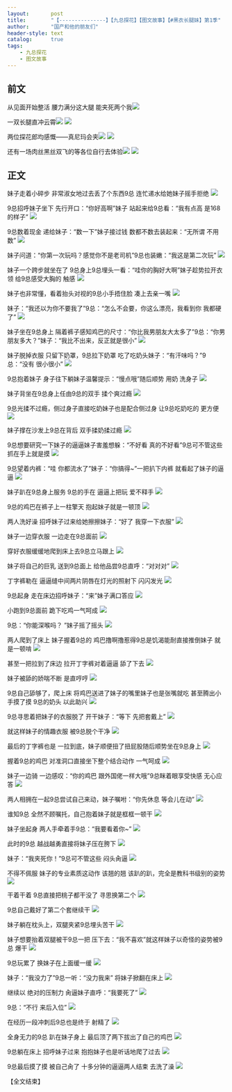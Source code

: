 ```yaml
---
layout:       post
title:        "【---------------】【九总探花】【图文故事】【#黑衣长腿妹】第1季"
author:       "国产和他的朋友们"
header-style: text
catalog:      true
tags:
    - 九总探花
    - 图文故事
---
```


## 前文

从见面开始整活 腰力满分这大腿 能夹死两个我![](https://apc.1l82.app/tupian/forum/202410/20/210513qen6pz51tw6zn117.gif)

一双长腿直冲云霄![](https://apc.1l82.app/tupian/forum/202410/20/210519gsl1gqgx0lmgmz7s.gif)
![](https://apc.1l82.app/tupian/forum/202411/02/221555k0ghsssl4aifgzil.gif)

两位探花郎均感慨——真尼玛会夹![](https://apc.1l82.app/tupian/forum/202410/20/210557fi8m30nx4emlnb83.gif)
![](https://apc.1l82.app/tupian/forum/202411/02/221605c65ggugw60lhnjl9.gif)

还有一场肉丝黑丝双飞的等各位自行去体验![](https://apc.1l82.app/tupian/forum/202410/20/205639eubsqpfobjqfwqqw.gif)
![](https://apc.1l82.app/tupian/forum/202410/20/205655or49qn819uz9rng4.gif)

## 正文

妹子走着小碎步 非常淑女地过去丢了个东西9总 连忙递水给她妹子摇手拒绝
![](https://jt.vrnbk.com/tupian/forum/202411/09/163825aqm78nq88t5tuxl5.gif)

9总招呼妹子坐下 先行开口：“你好高啊”妹子 站起来给9总看：“我有点高 是168的样子” 
![](https://jt.vrnbk.com/tupian/forum/202411/09/163843iknfo99k4nonqnt4.gif)

9总数着现金 递给妹子：“数一下”妹子接过钱 数都不数去装起来：“无所谓 不用数” 
![](https://jt.vrnbk.com/tupian/forum/202411/09/163900ouhuij2vphfv7j00.gif)

妹子问道：“你第一次玩吗？感觉你不是老司机”9总也装嫩：“我这是第二次玩” 
![](https://jt.vrnbk.com/tupian/forum/202411/09/163924ieqh1x8s0fe194f8.gif)

妹子一个跨步就坐在了 9总身上9总埋头一看：“哇你的胸好大啊”妹子趁势拉开衣领 给9总感受大胸的 触感 
![](https://jt.vrnbk.com/tupian/forum/202411/09/163951d2srht7hnp7tpz7s.gif)

妹子也非常懂，看着抬头对视的9总小手捂住脸 凑上去亲一嘴 
![](https://jt.vrnbk.com/tupian/forum/202411/09/164008l4qpiqqzgppi8qnz.gif)

妹子：“我还以为你不要我了”9总：“怎么不会要，你这么漂亮，我看到你 我都硬了” 
![](https://jt.vrnbk.com/tupian/forum/202411/09/164027a66ooqij8o804z7r.gif)

妹子坐在9总身上 隔着裤子感知鸡巴的尺寸：“你比我男朋友大太多了”9总：“你男朋友多大？”妹子：“我比不出来，反正就是很小” 
![](https://jt.vrnbk.com/tupian/forum/202411/09/164039iiph23pab94qqpbi.gif)

妹子脱掉衣服 只留下奶罩，9总拉下奶罩 吃了吃奶头妹子：“有汗味吗？”9总：“没有 很小很小” 
![](https://jt.vrnbk.com/tupian/forum/202411/09/164056et0tjgujmmupagm7.gif)

9总抱着妹子 身子往下躺妹子温馨提示：“慢点哦”随后顺势 用奶 洗身子 
![](https://jt.vrnbk.com/tupian/forum/202411/09/164107hav0wb9gwwo20wbk.gif)

妹子背坐在9总身上任由9总的双手 揉个爽过瘾 
![](https://jt.vrnbk.com/tupian/forum/202411/09/164122qnxkn995z79955fy.gif)

9总光揉不过瘾，侧过身子直接吃奶妹子也是配合侧过身 让9总吃奶吃的 更方便 
![](https://jt.vrnbk.com/tupian/forum/202411/09/164137m7mccafcoac9gm9l.gif)

妹子撑在沙发上9总在背后 双手揉奶揉过瘾 
![](https://jt.vrnbk.com/tupian/forum/202411/09/164151vql5jz23yebdqtbl.gif)

9总想要研究一下妹子的逼逼妹子害羞想躲：“不好看 真的不好看”9总可不管这些 抓在手上就是摸 
![](https://jt.vrnbk.com/tupian/forum/202411/09/164203w1ziwah7vrw8vz4w.gif)

9总望着内裤：“哇 你都流水了”妹子：“你搞得~”一把扒下内裤 就看起了妹子的逼逼 
![](https://jt.vrnbk.com/tupian/forum/202411/09/170600t4ic58cgg3454x3v.gif)

妹子趴在9总身上服务 9总的手在 逼逼上把玩 爱不释手 
![](https://jt.vrnbk.com/tupian/forum/202411/09/164232yeiziriipixheizc.gif)

9总的鸡巴在裤子上一柱擎天 抱起妹子就是一顿顶 
![](https://jt.vrnbk.com/tupian/forum/202411/09/164245cgwsfiy9d5gjy5iw.gif)

两人洗好澡 招呼妹子过来给她擦擦妹子：“好了 我穿一下衣服” 
![](https://jt.vrnbk.com/tupian/forum/202411/09/164258e9xd3b6y9xdzd8ni.gif)

妹子一边穿衣服 一边走在9总面前 
![](https://jt.vrnbk.com/tupian/forum/202411/09/164309uo6y3hr3mvv6ih0i.gif)

穿好衣服缓缓地爬到床上去9总立马跟上 
![](https://jt.vrnbk.com/tupian/forum/202411/09/164335o9sy7hlykkn2y76e.gif)

妹子将自己的巨乳 送到9总面上 给他品尝9总直呼：“对对对” 
![](https://jt.vrnbk.com/tupian/forum/202411/09/164354fgkgokt8k4toooyq.gif)

丁字裤勒在 逼逼缝中间两片阴唇在灯光的照射下 闪闪发光 
![](https://jt.vrnbk.com/tupian/forum/202411/09/164408i7njgqggfgtfgyug.gif)

9总起身 走在床边招呼妹子：“来”妹子满口答应 
![](https://jt.vrnbk.com/tupian/forum/202411/09/164417bn68hvvb0ah2h82d.gif)

小跑到9总面前 跪下吃鸡一气呵成 
![](https://jt.vrnbk.com/tupian/forum/202411/09/164433smlpe4g03hpmeplp.gif)

9总：“你能深喉吗？ ”妹子摇了摇头 
![](https://jt.vrnbk.com/tupian/forum/202411/09/164500rpikpgqs3kxpopv3.gif)

两人爬到了床上 妹子握着9总的 鸡巴撸啊撸惹得9总是饥渴能耐直接推倒妹子 就是一顿啃 
![](https://jt.vrnbk.com/tupian/forum/202411/09/164512tzkgjpoao1ludzmy.gif)

甚至一把拉到了床边 拉开丁字裤对着逼逼 舔了下去 
![](https://jt.vrnbk.com/tupian/forum/202411/09/164529mhe9b3zcetwmnxx8.gif)

妹子被舔的娇喘不断 是直哼哼 
![](https://jt.vrnbk.com/tupian/forum/202411/09/164541kc11l0slsnb50nqb.gif)

9总自己舔够了，爬上床 将鸡巴送进了妹子的嘴里妹子也是张嘴就吃 甚至腾出小手摸了摸 9总的奶头 以此助兴 
![](https://jt.vrnbk.com/tupian/forum/202411/09/164605c15pwqhljlhnxjnq.gif)

9总寻思着把妹子的衣服脱了 开干妹子：“等下 先把套戴上” 
![](https://jt.vrnbk.com/tupian/forum/202411/09/164628jy7j515l536o5537.gif)

就这样妹子的情趣衣服 被9总脱个干净 
![](https://jt.vrnbk.com/tupian/forum/202411/09/164645yxxrd4stxynvzahh.gif)

最后的丁字裤也是 一拉到底，妹子顺便扭了扭屁股随后顺势坐在9总身上 
![](https://jt.vrnbk.com/tupian/forum/202411/09/164708ry9dhuu33ypghphj.gif)

握着9总的鸡巴 对准洞口直接坐下整个结合动作 一气呵成
![](https://jt.vrnbk.com/tupian/forum/202411/09/164741hxvnf8f4gx5ig5dr.gif)

妹子一边骑 一边感叹：“你的鸡巴 跟外国佬一样大哦”9总眯着眼享受快感 无心应答
![](https://jt.vrnbk.com/tupian/forum/202411/09/164803egk816o3x3i7l017.gif)

两人相拥在一起9总尝试自己来动，妹子嘱咐：“你先休息 等会儿在动” 
![](https://jt.vrnbk.com/tupian/forum/202411/09/170901s4590lw3e3zlq3c8.gif)

谁知9总 全然不顾嘱托，自己抱着妹子就是框框一顿干 
![](https://jt.vrnbk.com/tupian/forum/202411/09/164859jwellkm858intzu4.gif)

妹子坐起身 两人手牵着手9总：“我要看着你~” 
![](https://jt.vrnbk.com/tupian/forum/202411/09/164913pte0sev2adv20vde.gif)

此时的9总 越战越勇直接将妹子压在胯下 
![](https://jt.vrnbk.com/tupian/forum/202411/09/164944uvvqgtls5nzbovww.gif)

妹子：“我夹死你！”9总可不管这些 闷头肏逼 
![](https://jt.vrnbk.com/tupian/forum/202411/09/165005v52m2y54cj42r5t5.gif)

不得不佩服 妹子的专业素质这动作 该翘的翘 该趴的趴，完全是教科书级别的姿势 
![](https://jt.vrnbk.com/tupian/forum/202411/09/165025cixlae23b7mam3kl.gif)

干着干着 9总直接把桃子都干没了 寻思换第二个 
![](https://jt.vrnbk.com/tupian/forum/202411/09/165042x909d29902n494cm.gif)

9总自己戴好了第二个套继续干 
![](https://jt.vrnbk.com/tupian/forum/202411/09/165101uvz0zdwc0vwuni0c.gif)

妹子躺在枕头上，双腿夹紧9总埋头苦干 
![](https://jt.vrnbk.com/tupian/forum/202411/09/165123g9ymqwf6paqvcqq5.gif)

妹子想要抬着双腿被干9总一把 压下去：“我不喜欢”就这样妹子以奇怪的姿势被9总 爆干 
![](https://jt.vrnbk.com/tupian/forum/202411/09/165159oqu04q2srevqsf50.gif)

9总玩累了 换妹子在上面缓一缓 
![](https://jt.vrnbk.com/tupian/forum/202411/09/165230f40foz11ez714x1r.gif)

妹子：“我没力了”9总一听：“没力我来” 将妹子掀翻在床上
![](https://jt.vrnbk.com/tupian/forum/202411/09/171041t8un2qmkzqzm2syv.gif)

继续以 绝对的压制力 肏逼妹子直呼：“我要死了” 
![](https://jt.vrnbk.com/tupian/forum/202411/09/165752qonf07ucvd8ofdck.gif)

9总：“不行 来后入位”
![](https://jt.vrnbk.com/tupian/forum/202411/09/165808pb392460lbbv6vdx.gif)

在经历一段冲刺后9总也是终于 射精了
![](https://jt.vrnbk.com/tupian/forum/202411/09/165821o0d0545ulud82olu.gif)

全身无力的9总 趴在妹子身上 最后顶了两下拔出了自己的鸡巴 
![](https://jt.vrnbk.com/tupian/forum/202411/09/165839btoff3votps2z9sp.gif)

9总躺在床上 招呼妹子过来 抱抱妹子也是听话地爬了过去 
![](https://jt.vrnbk.com/tupian/forum/202411/09/165856xp7161o6m7gof7gf.gif)

9总最后摸了摸 被自己肏了 十多分钟的逼逼两人结束 去洗了澡 
![](https://jt.vrnbk.com/tupian/forum/202411/09/165908b3z7sry8b3fsfqu6.gif)

【全文结束】